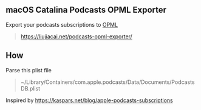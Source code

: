 ## macOS Catalina Podcasts OPML Exporter

Export your podcasts subscriptions to [OPML](http://dev.opml.org/spec2.html)
> https://liujiacai.net/podcasts-opml-exporter/

## How

Parse this plist file

> ~/Library/Containers/com.apple.podcasts/Data/Documents/PodcastsDB.plist

Inspired by https://kaspars.net/blog/apple-podcasts-subscriptions
